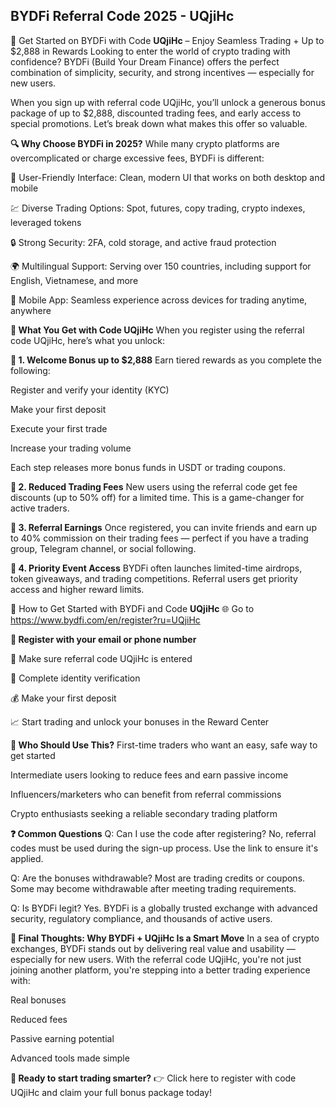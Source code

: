 ## BYDFi Referral Code 2025 - UQjiHc 
🚀 Get Started on BYDFi with Code **UQjiHc** – Enjoy Seamless Trading + Up to $2,888 in Rewards
Looking to enter the world of crypto trading with confidence? BYDFi (Build Your Dream Finance) offers the perfect combination of simplicity, security, and strong incentives — especially for new users.

When you sign up with referral code UQjiHc, you’ll unlock a generous bonus package of up to $2,888, discounted trading fees, and early access to special promotions. Let’s break down what makes this offer so valuable.

**🔍 Why Choose BYDFi in 2025?**
While many crypto platforms are overcomplicated or charge excessive fees, BYDFi is different:

🧭 User-Friendly Interface: Clean, modern UI that works on both desktop and mobile

💹 Diverse Trading Options: Spot, futures, copy trading, crypto indexes, leveraged tokens

🔒 Strong Security: 2FA, cold storage, and active fraud protection

🌍 Multilingual Support: Serving over 150 countries, including support for English, Vietnamese, and more

📱 Mobile App: Seamless experience across devices for trading anytime, anywhere

**🎁 What You Get with Code UQjiHc**
When you register using the referral code UQjiHc, here’s what you unlock:

**💸 1. Welcome Bonus up to $2,888**
Earn tiered rewards as you complete the following:

Register and verify your identity (KYC)

Make your first deposit

Execute your first trade

Increase your trading volume

Each step releases more bonus funds in USDT or trading coupons.

**🔧 2. Reduced Trading Fees**
New users using the referral code get fee discounts (up to 50% off) for a limited time. This is a game-changer for active traders.

**👥 3. Referral Earnings**
Once registered, you can invite friends and earn up to 40% commission on their trading fees — perfect if you have a trading group, Telegram channel, or social following.

**🎉 4. Priority Event Access**
BYDFi often launches limited-time airdrops, token giveaways, and trading competitions. Referral users get priority access and higher reward limits.

📝 How to Get Started with BYDFi and Code **UQjiHc**
🌐 Go to https://www.bydfi.com/en/register?ru=UQjiHc

**📨 Register with your email or phone number**

🧾 Make sure referral code UQjiHc is entered

🔐 Complete identity verification

💰 Make your first deposit

📈 Start trading and unlock your bonuses in the Reward Center

**🧠 Who Should Use This?**
First-time traders who want an easy, safe way to get started

Intermediate users looking to reduce fees and earn passive income

Influencers/marketers who can benefit from referral commissions

Crypto enthusiasts seeking a reliable secondary trading platform

**❓ Common Questions**
Q: Can I use the code after registering?
No, referral codes must be used during the sign-up process. Use the link to ensure it's applied.

Q: Are the bonuses withdrawable?
Most are trading credits or coupons. Some may become withdrawable after meeting trading requirements.

Q: Is BYDFi legit?
Yes. BYDFi is a globally trusted exchange with advanced security, regulatory compliance, and thousands of active users.

**🚀 Final Thoughts: Why BYDFi + UQjiHc Is a Smart Move**
In a sea of crypto exchanges, BYDFi stands out by delivering real value and usability — especially for new users. With the referral code UQjiHc, you're not just joining another platform, you're stepping into a better trading experience with:

Real bonuses

Reduced fees

Passive earning potential

Advanced tools made simple

**🎯 Ready to start trading smarter?**
👉 Click here to register with code UQjiHc and claim your full bonus package today!
